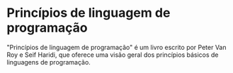 # Princípios de linguagem de programação

"Princípios de linguagem de programação" é um livro escrito por Peter Van Roy e Seif Haridi, que oferece uma visão geral dos princípios básicos de linguagens de programação.

